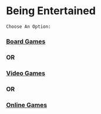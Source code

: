 # Being Entertained
```Choose An Option:```
### [Board Games](boardgames.md)
### OR
### [Video Games](videogames.md)
### OR
### [Online Games](onlinegames.md)